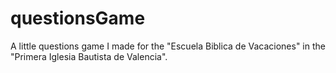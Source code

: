 # questionsGame

A little questions game I made for the "Escuela Biblica de Vacaciones" in the "Primera Iglesia Bautista de Valencia".